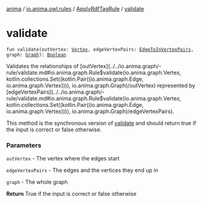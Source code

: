 [anima](../../index.md) / [io.anima.owl.rules](../index.md) / [ApplyRdfTagRule](index.md) / [validate](./validate.md)

# validate

`fun validate(outVertex: `[`Vertex`](../../io.anima.graph/-vertex/index.md)`, edgeVertexPairs: `[`EdgeToInVertexPairs`](../../io.anima.graph/-edge-to-in-vertex-pairs.md)`, graph: `[`Graph`](../../io.anima.graph/-graph/index.md)`): `[`Boolean`](https://kotlinlang.org/api/latest/jvm/stdlib/kotlin/-boolean/index.html)

Validates the relationships of [outVertex](../../io.anima.graph/-rule/validate.md#io.anima.graph.Rule$validate(io.anima.graph.Vertex, kotlin.collections.Set((kotlin.Pair((io.anima.graph.Edge, io.anima.graph.Vertex)))), io.anima.graph.Graph)/outVertex) represented by [edgeVertexPairs](../../io.anima.graph/-rule/validate.md#io.anima.graph.Rule$validate(io.anima.graph.Vertex, kotlin.collections.Set((kotlin.Pair((io.anima.graph.Edge, io.anima.graph.Vertex)))), io.anima.graph.Graph)/edgeVertexPairs).

This method is the synchronous version of [validate](../../io.anima.graph/-rule/validate.md) and
should return true if the input is correct or false otherwise.

### Parameters

`outVertex` - The vertex where the edges start

`edgeVertexPairs` - The edges and the vertices they end up in

`graph` - The whole graph

**Return**
True if the input is correct or false otherwise

